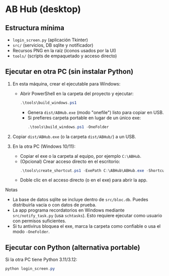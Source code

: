 ﻿# AB Hub (desktop)

## Estructura mínima

- `login_screen.py` (aplicación Tkinter)
- `src/` (servicios, DB sqlite y notificador)
- Recursos PNG en la raíz (íconos usados por la UI)
- `tools/` (scripts de empaquetado y acceso directo)

## Ejecutar en otra PC (sin instalar Python)

1. En esta máquina, crear el ejecutable para Windows:
   - Abrir PowerShell en la carpeta del proyecto y ejecutar:
     ```powershell
     .\tools\build_windows.ps1
     ```
     - Genera `dist/ABHub.exe` (modo "onefile") listo para copiar en USB.
     - Si prefieres carpeta portable en lugar de un único exe:
       ```powershell
       .\tools\build_windows.ps1 -OneFolder
       ```

2. Copiar `dist/ABHub.exe` (o la carpeta `dist/ABHub/`) a un USB.

3. En la otra PC (Windows 10/11):
   - Copiar el exe o la carpeta al equipo, por ejemplo `C:\ABHub`.
   - (Opcional) Crear acceso directo en el escritorio:
     ```powershell
     .\tools\create_shortcut.ps1 -ExePath C:\ABHub\ABHub.exe -ShortcutName AB Hub
     ```
   - Doble clic en el acceso directo (o en el exe) para abrir la app.

Notas
- La base de datos sqlite se incluye dentro de `src/bloc.db`. Puedes distribuirla vacía o con datos de prueba.
- La app programa recordatorios en Windows mediante `src/notify_task.py` (usa `schtasks`). Esto requiere ejecutar como usuario con permisos suficientes.
- Si tu antivirus bloquea el exe, marca la carpeta como confiable o usa el modo `-OneFolder`.

## Ejecutar con Python (alternativa portable)
Si la otra PC tiene Python 3.11/3.12:
```powershell
python login_screen.py
```
